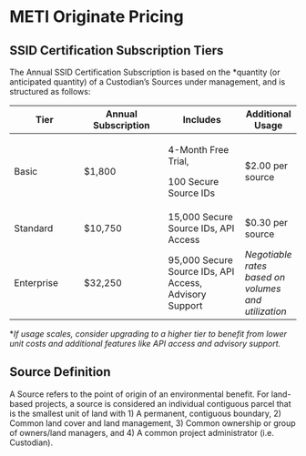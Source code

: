 # METI Originate Pricing

## SSID Certification Subscription Tiers

The Annual SSID Certification Subscription is based on the \*quantity (or anticipated quantity) of a Custodian’s Sources under management, and is structured as follows:&#x20;

<table><thead><tr><th width="164">Tier</th><th width="194">Annual Subscription</th><th width="220">Includes</th><th>Additional Usage</th></tr></thead><tbody><tr><td>Basic</td><td>$1,800 </td><td><p>4-Month Free Trial,</p><p>100 Secure Source IDs</p></td><td>$2.00 per source</td></tr><tr><td>Standard </td><td>$10,750</td><td>15,000 Secure Source IDs, API Access</td><td>$0.30 per source</td></tr><tr><td>Enterprise</td><td>$32,250</td><td>95,000 Secure Source IDs, API Access, Advisory Support</td><td><em>Negotiable rates based on volumes and utilization</em> </td></tr></tbody></table>

\*_If usage scales, consider upgrading to a higher tier to benefit from lower unit costs and additional features like API access and advisory support._&#x20;

## Source Definition  &#x20;

A Source refers to the point of origin of an environmental benefit. For land-based projects, a source is considered an individual contiguous parcel that is the smallest unit of land with 1) A permanent, contiguous boundary, 2) Common land cover and land management, 3) Common ownership or group of owners/land managers, and 4) A common project administrator (i.e. Custodian).

